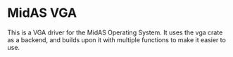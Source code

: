 # MidAS VGA
This is a VGA driver for the MidAS Operating System.
It uses the vga crate as a backend, and builds upon it with multiple functions to make it easier to use.
